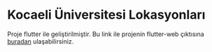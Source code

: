 # Kocaeli Üniversitesi Lokasyonları
Proje flutter ile geliştirilmiştir. Bu link ile projenin flutter-web çıktısına [buradan](https://alperenimam0glu.github.io/navigation_project_web1.1/#/) ulaşabilirsiniz.
